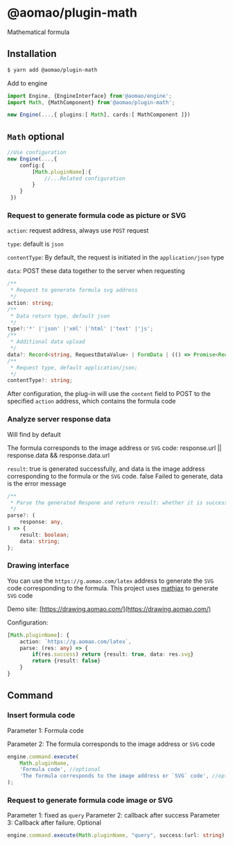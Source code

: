 # @aomao/plugin-math

Mathematical formula

## Installation

```bash
$ yarn add @aomao/plugin-math
```

Add to engine

```ts
import Engine, {EngineInterface} from'@aomao/engine';
import Math, {MathComponent} from'@aomao/plugin-math';

new Engine(...,{ plugins:[ Math], cards:[ MathComponent ]})
```

## `Math` optional

```ts
//Use configuration
new Engine(...,{
    config:{
        [Math.pluginName]:{
            //...Related configuration
        }
    }
 })
```

### Request to generate formula code as picture or SVG

`action`: request address, always use `POST` request

`type`: default is `json`

`contentType`: By default, the request is initiated in the `application/json` type

`data`: POST these data together to the server when requesting

```ts
/**
 * Request to generate formula svg address
 */
action: string;
/**
 * Data return type, default json
 */
type?:'*' |'json' |'xml' |'html' |'text' |'js';
/**
 * Additional data upload
 */
data?: Record<string, RequestDataValue> | FormData | (() => Promise<Record<string, RequestDataValue> | FormData>)
/**
 * Request type, default application/json;
 */
contentType?: string;
```

After configuration, the plug-in will use the `content` field to POST to the specified `action` address, which contains the formula code

### Analyze server response data

Will find by default

The formula corresponds to the image address or `SVG` code: response.url || response.data && response.data.url

`result`: true is generated successfully, and data is the image address corresponding to the formula or the `SVG` code. false Failed to generate, data is the error message

```ts
/**
 * Parse the generated Respone and return result: whether it is successful or not, data: success: the formula corresponds to the image address or `SVG` code, failure: error message
 */
parse?: (
    response: any,
) => {
    result: boolean;
    data: string;
};
```

### Drawing interface

You can use the `https://g.aomao.com/latex` address to generate the `SVG` code corresponding to the formula. This project uses [mathjax](https://www.mathjax.org/) to generate `SVG` code

Demo site: [https://drawing.aomao.com/](https://drawing.aomao.com/)

Configuration:

```ts
[Math.pluginName]: {
    action: `https://g.aomao.com/latex`,
    parse: (res: any) => {
        if(res.success) return {result: true, data: res.svg}
        return {result: false}
    }
}
```

## Command

### Insert formula code

Parameter 1: Formula code

Parameter 2: The formula corresponds to the image address or `SVG` code

```ts
engine.command.execute(
	Math.pluginName,
	'Formula code', //optional
	'The formula corresponds to the image address or `SVG` code', //optional
);
```

### Request to generate formula code image or SVG

Parameter 1: fixed as `query`
Parameter 2: callback after success
Parameter 3: Callback after failure. Optional

```ts
engine.command.execute(Math.pluginName, "query", success:(url: string) => void, failed: (message: string) => void);
```
